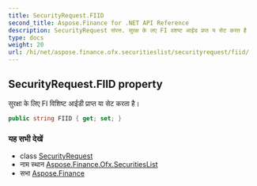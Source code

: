 ```yaml
---
title: SecurityRequest.FIID
second_title: Aspose.Finance for .NET API Reference
description: SecurityRequest संपत्त. सुरक्ष के लए FI वशष्ट आईड प्रप्त य सेट करत है
type: docs
weight: 20
url: /hi/net/aspose.finance.ofx.securitieslist/securityrequest/fiid/
---
```

## SecurityRequest.FIID property

सुरक्षा के लिए FI विशिष्ट आईडी प्राप्त या सेट करता है।

```csharp
public string FIID { get; set; }
```

### यह सभी देखें

* class [SecurityRequest](../)
* नाम स्थान [Aspose.Finance.Ofx.SecuritiesList](../../securityrequest/)
* सभा [Aspose.Finance](../../../)


